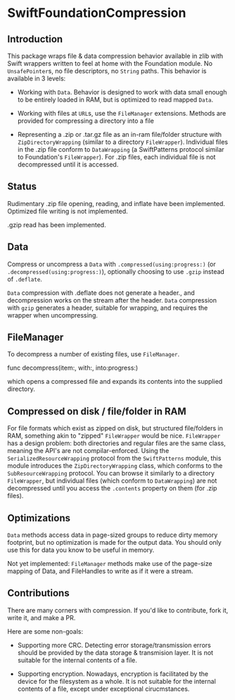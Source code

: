 # SwiftFoundationCompression

## Introduction

This package wraps file & data compression behavior available in zlib with Swift wrappers written to feel at home with the Foundation module.  No `UnsafePointer`s, no file descriptors, no `String` paths.  This behavior is available in 3 levels:

- Working with `Data`.  Behavior is designed to work with data small enough to be entirely loaded in RAM, but is optimized to read mapped `Data`.

- Working with files at `URL`s, use the `FileManager` extensions.  Methods are provided for compressing a directory into a file

- Representing a .zip or .tar.gz file as an in-ram file/folder structure with `ZipDirectoryWrapping` (similar to a directory `FileWrapper`).  Individual files in the .zip file conform to `DataWrapping` (a SwiftPatterns protocol similar to Foundation's `FileWrapper`).  For .zip files, each individual file is not decompressed until it is accessed.

## Status

Rudimentary .zip file opening, reading, and inflate have been implemented.  Optimized file writing is not implemented.

.gzip read has been implemented.

## Data

Compress or uncompress a `Data` with `.compressed(using:progress:)` (or `.decompressed(using:progress:)`), optionally choosing to use `.gzip` instead of `.deflate`.

`Data` compression with .deflate does not generate a header., and decompression works on the stream after the header. 
`Data` compression with `gzip` generates a header, suitable for wrapping, and requires the wrapper when uncompressing.

## FileManager

To decompress a number of existing files, use `FileManager`.

  func decompress(item:, with:, into:progress:)
  
which opens a compressed file and expands its contents into the supplied directory.

## Compressed on disk / file/folder in RAM

For file formats which exist as zipped on disk, but structured file/folders in RAM, something akin to  "zipped" `FileWrapper` would be nice.  `FileWrapper` has a design problem: both directories and regular files are the same class, meaning the API's are not compilar-enforced.  Using the `SerializedResourceWrapping` protocol from the `SwiftPatterns` module, this module introduces the `ZipDirectoryWrapping` class, which conforms to the `SubResourceWrapping` protocol.  You can browse it similarly to a directory `FileWrapper`, but individual files (which conform to `DataWrapping`) are not decompressed until you access the `.contents` property on them (for .zip files).

## Optimizations

`Data` methods access data in page-sized groups to reduce dirty memory footprint, but no optimization is made for the output data.  You should only use this for data you know to be useful in memory.

Not yet implemented:  `FileManager` methods make use of the page-size mapping of Data, and FileHandles to write as if it were a stream.

## Contributions

There are many corners with compression.  If you'd like to contribute, fork it, write it, and make a PR.

Here are some non-goals:

- Supporting more CRC.  Detecting error storage/transmission errors should be provided by the data storage & transmision layer.  It is not suitable for the internal contents of a file.

- Supporting encryption.  Nowadays, encryption is facilitated by the device for the filesystem as a whole.  It is not suitable for the internal contents of a file, except under exceptional cirucmstances.
